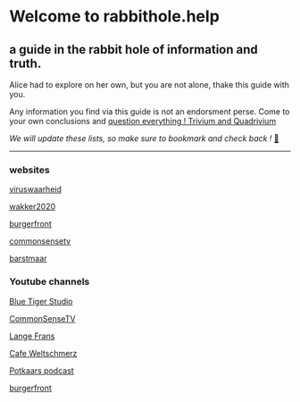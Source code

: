 # Welcome to rabbithole.help

## a guide in the rabbit hole of information and truth.

Alice had to explore on her own, but you are not alone, thake this guide with you. 

Any information you find via this guide is not an endorsment perse. Come to your own conclusions and [question everything ! Trivium and Quadrivium](https://liberalarts.online/trivium-and-quadrivium/)

*We will update these lists, so make sure to bookmark and check back !* [💊](https://www.youtube.com/watch?v=Hq_jjNAXoZQ)

----

### websites

[viruswaarheid](https://viruswaarheid.nl/)

[wakker2020](http://wakker2020.nl/)

[burgerfront](https://www.burgerfront.nl/)

[commonsensetv](https://commonsensetv.nl/)

[barstmaar](https://www.barstmaar.eu/)

### Youtube channels
[Blue Tiger Studio](https://www.youtube.com/channel/UCuwWXfh9Dk5OD6sdzSOcYiQ)

[CommonSenseTV](https://www.youtube.com/channel/UCl2_dKgwJ42gomtEbFsdODw)

[Lange Frans](https://www.youtube.com/user/LangeFransTV)

[Cafe Weltschmerz](https://www.youtube.com/channel/UClK9f1anqhuSaqDN5YE-wfw)

[Potkaars podcast](https://www.youtube.com/channel/UCh9dkmMSTldAfVPxgT5THfg)

[burgerfront](https://www.youtube.com/channel/UCag8gVe_cFh0DU3hDlZCldw)

